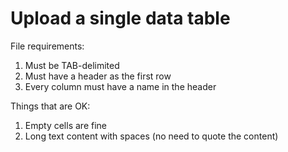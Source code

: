 # Upload a single data table

File requirements:

 1. Must be TAB-delimited
 2. Must have a header as the first row
 3. Every column must have a name in the header

Things that are OK:

 1. Empty cells are fine
 2. Long text content with spaces (no need to quote the content)
